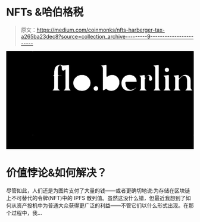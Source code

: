 # NFTs &哈伯格税

> 原文：<https://medium.com/coinmonks/nfts-harberger-tax-a265ba23dec8?source=collection_archive---------9----------------------->

![](img/10d4b32d2a80f78a63c03341a67e1b49.png)

# 价值悖论&如何解决？

尽管如此，人们还是为图片支付了大量的钱——或者更确切地说:为存储在区块链上不可替代的令牌(NFT)中的 IPFS 散列值。虽然这没什么错，但最近我想到了如何从资产投机中为普通大众获得更广泛的利益——不管它们以什么形式出现。在那个过程中，我…
